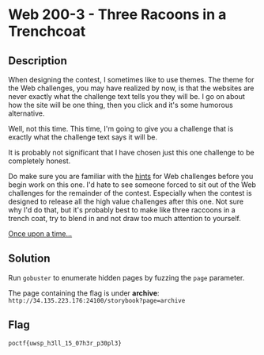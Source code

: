 # Web 200-3 - Three Racoons in a Trenchcoat
## Description
When designing the contest, I sometimes like to use themes. The theme for the Web challenges, you may have realized by now, is that the websites are never exactly what the challenge text tells you they will be. I go on about how the site will be one thing, then you click and it's some humorous alternative.

Well, not this time. This time, I'm going to give you a challenge that is exactly what the challenge text says it will be.

It is probably not significant that I have chosen just this one challenge to be completely honest.

Do make sure you are familiar with the [hints](https://pointeroverflowctf.com/Hints) for Web challenges before you begin work on this one. I'd hate to see someone forced to sit out of the Web challenges for the remainder of the contest. Especially when the contest is designed to release all the high value challenges after this one. Not sure why I'd do that, but it's probably best to make like three raccoons in a trench coat, try to blend in and not draw too much attention to yourself.

[Once upon a time...](http://34.135.223.176:24100/storybook?page=1)

## Solution
Run `gobuster` to enumerate hidden pages by fuzzing the `page` parameter. 

The page containing the flag is under **archive**: `http://34.135.223.176:24100/storybook?page=archive`

## Flag
`poctf{uwsp_h3ll_15_07h3r_p30pl3}`
